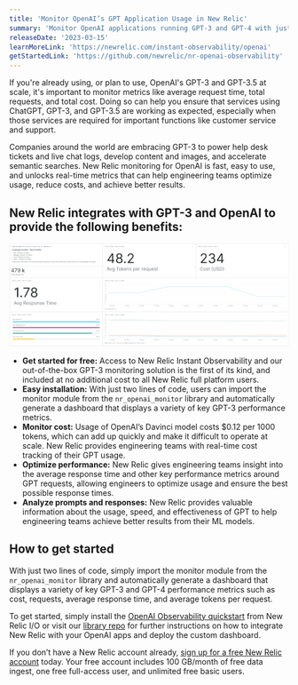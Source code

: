 ```yaml
---
title: 'Monitor OpenAI’s GPT Application Usage in New Relic'
summary: 'Monitor OpenAI applications running GPT-3 and GPT-4 with just two lines of code using New Relic to track the cost, usage, and performance of your models in real-time.'
releaseDate: '2023-03-15'
learnMoreLink: 'https://newrelic.com/instant-observability/openai'
getStartedLink: 'https://github.com/newrelic/nr-openai-observability'
---
```


If you're already using, or plan to use, OpenAI's GPT-3 and GPT-3.5 at scale, it's important to monitor metrics like average request time, total requests, and total cost. Doing so can help you ensure that services using ChatGPT, GPT-3, and GPT-3.5 are working as expected, especially when those services are required for important functions like customer service and support.

Companies around the world are embracing GPT-3 to power help desk tickets and live chat logs, develop content and images, and accelerate semantic searches. New Relic monitoring for OpenAI is fast, easy to use, and unlocks real-time metrics that can help engineering teams optimize usage, reduce costs, and achieve better results.

## New Relic integrates with GPT-3 and OpenAI to provide the following benefits:

![New Relic's OpenAI integration providing a pre-built dashboard for monitoring performance, cost, and usage of GPT-3 applications. ](./images/newrelic_openai_integration_dashboard.png "A screenshot showing the New Relic Instant Observability quickstart dashboard for OpenAI.")

* __Get started for free:__ Access to New Relic Instant Observability and our out-of-the-box GPT-3 monitoring solution is the first of its kind, and included at no additional cost to all New Relic full platform users.
* __Easy installation:__ With just two lines of code, users can import the monitor module from the `nr_openai_monitor` library and automatically generate a dashboard that displays a variety of key GPT-3 performance metrics.
* __Monitor cost:__ Usage of OpenAI’s Davinci model costs $0.12 per 1000 tokens, which can add up quickly and make it difficult to operate at scale. New Relic provides engineering teams with real-time cost tracking of their GPT usage.
* __Optimize performance:__ New Relic gives engineering teams insight into the average response time and other key performance metrics around GPT requests, allowing engineers to optimize usage and ensure the best possible response times.
* __Analyze prompts and responses:__ New Relic provides valuable information about the usage, speed, and effectiveness of GPT to help engineering teams achieve better results from their ML models.

## How to get started

With just two lines of code, simply import the monitor module from the `nr_openai_monitor` library and automatically generate a dashboard that displays a variety of key GPT-3 and GPT-4 performance metrics such as cost, requests, average response time, and average tokens per request.

To get started, simply install the [OpenAI Observability quickstart](https://newrelic.com/instant-observability/openai) from New Relic I/O or visit our [library repo](https://github.com/newrelic/nr-openai-observability) for further instructions on how to integrate New Relic with your OpenAI apps and deploy the custom dashboard.

If you don’t have a New Relic account already, [sign up for a free New Relic account](https://newrelic.com/signup) today. Your free account includes 100 GB/month of free data ingest, one free full-access user, and unlimited free basic users.